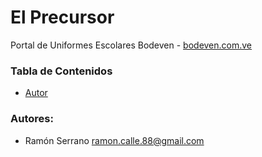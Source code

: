 El Precursor
=========

Portal de Uniformes Escolares Bodeven - [bodeven.com.ve](http://bodeven.com.ve)

### Tabla de Contenidos
- [Autor](#autor)

### <a name='autor'></a> **Autores:** 

- Ramón Serrano <ramon.calle.88@gmail.com>
